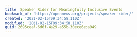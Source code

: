 ```yaml
---
title: Speaker Rider for Meaningfully Inclusive Events
bookmark_of: 'https://opennews.org/projects/speaker-rider/'
created: '2021-02-15T09:34:58.110Z'
modified: '2021-02-15T09:34:58.110Z'
guid: 2695cea7-6d6f-4a29-a55b-30ece6eca949
---
```

 
